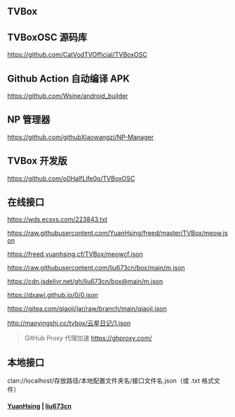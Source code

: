 ## TVBox

## TVBoxOSC 源码库
https://github.com/CatVodTVOfficial/TVBoxOSC

## Github Action 自动编译 APK

https://github.com/Wsine/android_builder

## NP 管理器

https://github.com/githubXiaowangzi/NP-Manager

## TVBox 开发版

https://github.com/o0HalfLife0o/TVBoxOSC

## 在线接口

https://wds.ecsxs.com/223843.txt

https://raw.githubusercontent.com/YuanHsing/freed/master/TVBox/meow.json

https://freed.yuanhsing.cf/TVBox/meowcf.json

https://raw.githubusercontent.com/liu673cn/box/main/m.json

https://cdn.jsdelivr.net/gh/liu673cn/box@main/m.json

https://dxawi.github.io/0/0.json

https://gitea.com/qiaoji/jar/raw/branch/main/qiaoji.json

http://maoyingshi.cc/tvbox/云星日记/1.json

> GitHub Proxy 代理加速 https://ghproxy.com/

## 本地接口

clan://localhost/存放路径/本地配置文件夹名/接口文件名.json（或 .txt 格式文件）

#### [YuanHsing](https://github.com/YuanHsing/freed) | [liu673cn](https://github.com/liu673cn/mao)
